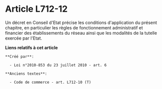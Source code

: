 # Article L712-12

Un décret en Conseil d'Etat précise les conditions d'application du présent chapitre, en particulier les règles de
fonctionnement administratif et financier des établissements du réseau ainsi que les modalités de la tutelle exercée par
l'Etat.

**Liens relatifs à cet article**

	**Créé par**:

	  - Loi n°2010-853 du 23 juillet 2010 - art. 6

	**Anciens textes**:

	  - Code de commerce - art. L712-10 (T)
